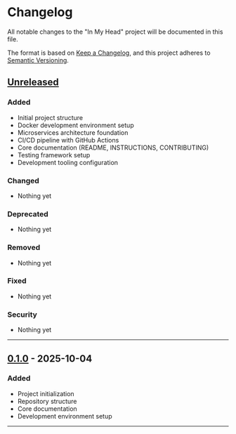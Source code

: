 # Changelog

All notable changes to the "In My Head" project will be documented in this file.

The format is based on [Keep a Changelog](https://keepachangelog.com/en/1.0.0/),
and this project adheres to [Semantic Versioning](https://semver.org/spec/v2.0.0.html).

## [Unreleased]

### Added
- Initial project structure
- Docker development environment setup
- Microservices architecture foundation
- CI/CD pipeline with GitHub Actions
- Core documentation (README, INSTRUCTIONS, CONTRIBUTING)
- Testing framework setup
- Development tooling configuration

### Changed
- Nothing yet

### Deprecated
- Nothing yet

### Removed
- Nothing yet

### Fixed
- Nothing yet

### Security
- Nothing yet

---

## [0.1.0] - 2025-10-04

### Added
- Project initialization
- Repository structure
- Core documentation
- Development environment setup

---

[Unreleased]: https://github.com/[USERNAME]/in-my-head/compare/v0.1.0...HEAD
[0.1.0]: https://github.com/[USERNAME]/in-my-head/releases/tag/v0.1.0
